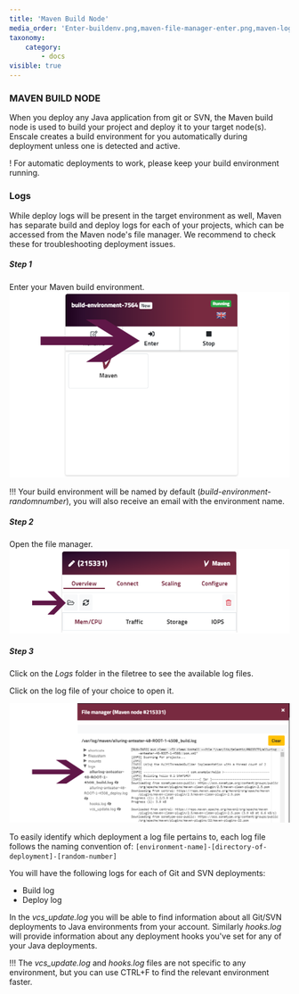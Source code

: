 ```yaml
---
title: 'Maven Build Node'
media_order: 'Enter-buildenv.png,maven-file-manager-enter.png,maven-log.png'
taxonomy:
    category:
        - docs
visible: true
---
```


### MAVEN BUILD NODE

When you deploy any Java application from git or SVN, the Maven build node is used to build your project and deploy it to your target node(s). Enscale creates a build environment for you automatically during deployment unless one is detected and active.

! For automatic deployments to work, please keep your build environment running.

### Logs

While deploy logs will be present in the target environment as well, Maven has separate build and deploy logs for each of your projects, which can be accessed from the Maven node's file manager. We recommend to check these for troubleshooting deployment issues.

##### Step 1
Enter your Maven build environment.
![](Enter-buildenv.png)

!!! Your build environment will be named by default (_build-environment-randomnumber_), you will also receive an email with the environment name.

##### Step 2
Open the file manager.
![](maven-file-manager-enter.png)

##### Step 3

Click on the _Logs_ folder in the filetree to see the available log files.

Click on the log file of your choice to open it.

![](maven-log.png)

To easily identify which deployment a log file pertains to, each log file follows the naming convention of: `[environment-name]-[directory-of-deployment]-[random-number]`

You will have the following logs for each of Git and SVN deployments:
* Build log
* Deploy log

In the _vcs\_update.log_ you will be able to find information about all Git/SVN deployments to Java environments from your account. Similarly _hooks.log_ will provide information about any deployment hooks you've set for any of your Java deployments.

!!! The _vcs\_update.log_ and _hooks.log_ files are not specific to any environment, but you can use CTRL+F to find the relevant environment faster.


